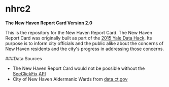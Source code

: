# nhrc2
**The New Haven Report Card Version 2.0**

This is the repository for the New Haven Report Card. The New Haven Report Card was originally built as part of the [2015 Yale Data Hack](http://yaledatahack.strikingly.com). Its purpose is to inform city officials and the public alike about the concerns of New Haven residents and the city's progress in addressing those concerns.

###Data Sources
- The New Haven Report Card would not be possible without the [SeeClickFix](http://en.seeclickfix.com/new-haven) [API](http://dev.seeclickfix.com)
- City of New Haven Aldermanic Wards from [data.ct.gov](https://data.ct.gov/Government/City-of-New-Haven-Aldermanic-Wards/nki6-723a)
